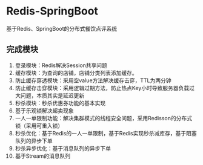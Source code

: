 # Redis-SpringBoot
基于Redis、SpringBoot的分布式餐饮点评系统
## 完成模块
1. 登录模块：Redis解决Session共享问题
2. 缓存模块：为查询的店铺，店铺分类列表添加缓存。
3. 防止缓存穿透模块：采用空value方法解决缓存击穿，TTL为两分钟
4. 防止缓存击穿模块：采用逻辑过期方法，防止热点Key小时导致服务器负载过大问题，本质其实是延迟更新
5. 秒杀模块：秒杀优惠券功能的基本实现
6. 基于乐观锁解决超卖现象
7. 一人一单限制功能：解决集群模式的线程安全问题，采用Redisson的分布式锁（采用可重入锁）
8. 秒杀优化：基于Redis的一人一单限制，基于Redis实现秒杀减库存，基于阻塞队列的异步下单
9. 秒杀异步优化：基于消息队列的异步下单
10. 基于Stream的消息队列
